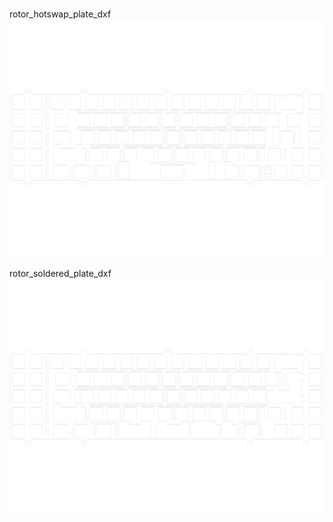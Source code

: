 <br/>rotor_hotswap_plate_dxf<br/>![image](./rotor_hotswap_plate_dxf.png)<br/>
<br/>rotor_soldered_plate_dxf<br/>![image](./rotor_soldered_plate_dxf.png)<br/>

